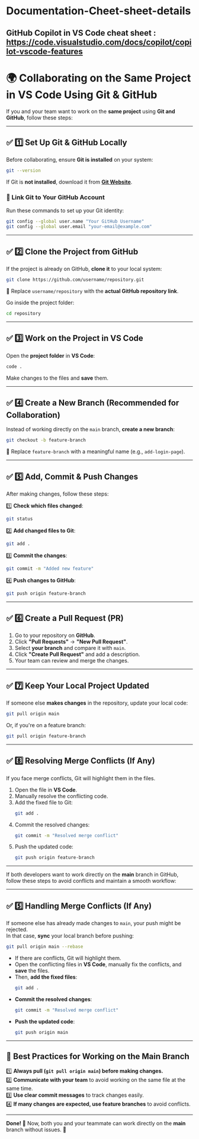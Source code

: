 # Documentation-Cheet-sheet-details
## GitHub Copilot in VS Code cheat sheet : https://code.visualstudio.com/docs/copilot/copilot-vscode-features





# **🌍 Collaborating on the Same Project in VS Code Using Git & GitHub**
If you and your team want to work on the **same project** using **Git and GitHub**, follow these steps:

---

## **✅ 1️⃣ Set Up Git & GitHub Locally**
Before collaborating, ensure **Git is installed** on your system:

```sh
git --version
```
If Git is **not installed**, download it from **[Git Website](https://git-scm.com/downloads)**.

### **🔗 Link Git to Your GitHub Account**
Run these commands to set up your Git identity:

```sh
git config --global user.name "Your GitHub Username"
git config --global user.email "your-email@example.com"
```

---

## **✅ 2️⃣ Clone the Project from GitHub**
If the project is already on GitHub, **clone it** to your local system:

```sh
git clone https://github.com/username/repository.git
```
📌 Replace `username/repository` with the **actual GitHub repository link**.

Go inside the project folder:

```sh
cd repository
```

---

## **✅ 3️⃣ Work on the Project in VS Code**
Open the **project folder** in **VS Code**:

```sh
code .
```

Make changes to the files and **save** them.

---

## **✅ 4️⃣ Create a New Branch (Recommended for Collaboration)**
Instead of working directly on the `main` branch, **create a new branch**:

```sh
git checkout -b feature-branch
```
📌 Replace `feature-branch` with a meaningful name (e.g., `add-login-page`).

---

## **✅ 5️⃣ Add, Commit & Push Changes**
After making changes, follow these steps:

1️⃣ **Check which files changed**:  
```sh
git status
```

2️⃣ **Add changed files to Git**:  
```sh
git add .
```

3️⃣ **Commit the changes**:  
```sh
git commit -m "Added new feature"
```

4️⃣ **Push changes to GitHub**:  
```sh
git push origin feature-branch
```

---

## **✅ 6️⃣ Create a Pull Request (PR)**
1. Go to your repository on **GitHub**.  
2. Click **"Pull Requests"** → **"New Pull Request"**.  
3. Select **your branch** and compare it with `main`.  
4. Click **"Create Pull Request"** and add a description.  
5. Your team can review and merge the changes.

---

## **✅ 7️⃣ Keep Your Local Project Updated**
If someone else **makes changes** in the repository, update your local code:

```sh
git pull origin main
```
Or, if you're on a feature branch:

```sh
git pull origin feature-branch
```

---

## **✅ 8️⃣ Resolving Merge Conflicts (If Any)**
If you face merge conflicts, Git will highlight them in the files.  
1. Open the file in **VS Code**.  
2. Manually resolve the conflicting code.  
3. Add the fixed file to Git:  
   ```sh
   git add .
   ```
4. Commit the resolved changes:  
   ```sh
   git commit -m "Resolved merge conflict"
   ```
5. Push the updated code:  
   ```sh
   git push origin feature-branch
   ```

---
If both developers want to work directly on the **main** branch in GitHub, follow these steps to avoid conflicts and maintain a smooth workflow:  

---


## **✅ 5️⃣ Handling Merge Conflicts (If Any)**
If someone else has already made changes to `main`, your push might be rejected.  
In that case, **sync** your local branch before pushing:

```sh
git pull origin main --rebase
```
- If there are conflicts, Git will highlight them.  
- Open the conflicting files in **VS Code**, manually fix the conflicts, and **save** the files.  
- Then, **add the fixed files**:  
  ```sh
  git add .
  ```  
- **Commit the resolved changes**:  
  ```sh
  git commit -m "Resolved merge conflict"
  ```  
- **Push the updated code**:  
  ```sh
  git push origin main
  ```

---

## **🚀 Best Practices for Working on the Main Branch**
1️⃣ **Always pull (`git pull origin main`) before making changes.**  
2️⃣ **Communicate with your team** to avoid working on the same file at the same time.  
3️⃣ **Use clear commit messages** to track changes easily.  
4️⃣ **If many changes are expected, use feature branches** to avoid conflicts.  

---

**Done! 🎉** Now, both you and your teammate can work directly on the **main** branch without issues. 🚀
